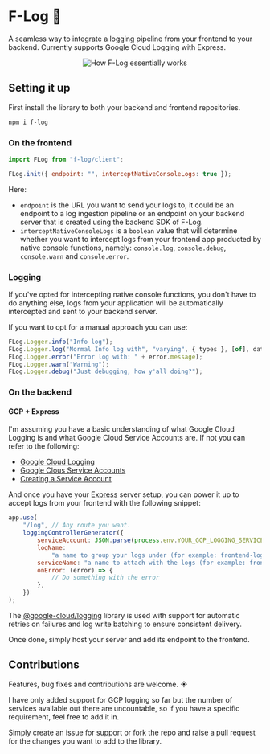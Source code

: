 # F-Log 📒

A seamless way to integrate a logging pipeline from your frontend to your backend.
Currently supports Google Cloud Logging with Express.

<p align="center">
    <img src="https://raw.githubusercontent.com/deve-sh/F-Log/main/docs/f-log-overview.png" alt="How F-Log essentially works"></img>
</p>

## Setting it up

First install the library to both your backend and frontend repositories.

```bash
npm i f-log
```

### On the frontend

```javascript
import FLog from "f-log/client";

FLog.init({ endpoint: "", interceptNativeConsoleLogs: true });
```

Here:

- `endpoint` is the URL you want to send your logs to, it could be an endpoint to a log ingestion pipeline or an endpoint on your backend server that is created using the backend SDK of F-Log.
- `interceptNativeConsoleLogs` is a `boolean` value that will determine whether you want to intercept logs from your frontend app producted by native console functions, namely: `console.log`, `console.debug`, `console.warn` and `console.error`.

### Logging

If you've opted for intercepting native console functions, you don't have to do anything else, logs from your application will be automatically intercepted and sent to your backend server.

If you want to opt for a manual approach you can use:

```javascript
FLog.Logger.info("Info log");
FLog.Logger.log("Normal Info log with", "varying", { types }, [of], data);
FLog.Logger.error("Error log with: " + error.message);
FLog.Logger.warn("Warning");
FLog.Logger.debug("Just debugging, how y'all doing?");
```

### On the backend

#### GCP + Express

I'm assuming you have a basic understanding of what Google Cloud Logging is and what Google Cloud Service Accounts are. If not you can refer to the following:

- [Google Cloud Logging](https://cloud.google.com/logging)
- [Google Clous Service Accounts](https://cloud.google.com/iam/docs/service-account-overview)
- [Creating a Service Account](https://cloud.google.com/iam/docs/service-accounts-create)

And once you have your [Express](https://expressjs.com/) server setup, you can power it up to accept logs from your frontend with the following snippet:

```javascript
app.use(
	"/log", // Any route you want.
	loggingControllerGenerator({
		serviceAccount: JSON.parse(process.env.YOUR_GCP_LOGGING_SERVICE_ACCOUNT),
		logName:
			"a name to group your logs under (for example: frontend-logs-stream)",
		serviceName: "a name to attach with the logs (for example: frontend)",
		onError: (error) => {
			// Do something with the error
		},
	})
);
```

The [@google-cloud/logging](https://www.npmjs.com/package/@google-cloud/logging) library is used with support for automatic retries on failures and log write batching to ensure consistent delivery.

Once done, simply host your server and add its endpoint to the frontend.

## Contributions

Features, bug fixes and contributions are welcome. ☀

I have only added support for GCP logging so far but the number of services available out there are uncountable, so if you have a specific requirement, feel free to add it in.

Simply create an issue for support or fork the repo and raise a pull request for the changes you want to add to the library.
